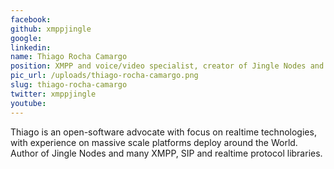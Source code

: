 ```yaml
---
facebook: 
github: xmppjingle
google: 
linkedin: 
name: Thiago Rocha Camargo
position: XMPP and voice/video specialist, creator of Jingle Nodes and Mobile Platforms
pic_url: /uploads/thiago-rocha-camargo.png
slug: thiago-rocha-camargo
twitter: xmppjingle
youtube: 
---
```

<p>Thiago is an open-software advocate with focus on realtime technologies, with experience on massive scale platforms deploy around the World. Author of Jingle Nodes and many XMPP, SIP and realtime protocol libraries.</p>
